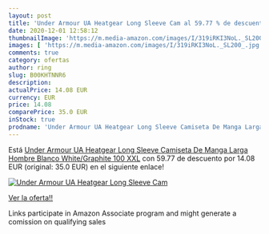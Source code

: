 ```yaml
---
layout: post
title: 'Under Armour UA Heatgear Long Sleeve Cam al 59.77 % de descuento'
date: 2020-12-01 12:58:12
thumbnailImage: 'https://m.media-amazon.com/images/I/319iRKI3NoL._SL200_.jpg'
images: [ 'https://m.media-amazon.com/images/I/319iRKI3NoL._SL200_.jpg' ]
comments: true
category: ofertas
author: ring
slug: B00KHTNNR6
description:
actualPrice: 14.08 EUR
currency: EUR
price: 14.08
comparePrice: 35.0 EUR
inStock: true
prodname: 'Under Armour UA Heatgear Long Sleeve Camiseta De Manga Larga  Hombre  Blanco  White/Graphite 100   XXL'
---
```


Está [Under Armour UA Heatgear Long Sleeve Camiseta De Manga Larga  Hombre  Blanco  White/Graphite 100   XXL](https://www.amazon.es/dp/B00KHTNNR6/?tag=tolees-21) con 59.77 de descuento por 14.08 EUR (original: 35.0 EUR) en el siguiente enlace!

[![Under Armour UA Heatgear Long Sleeve Cam](https://m.media-amazon.com/images/I/319iRKI3NoL._SL200_.jpg)](https://www.amazon.es/dp/B00KHTNNR6/?tag=tolees-21)

[Ver la oferta!!](https://www.amazon.es/dp/B00KHTNNR6/?tag=tolees-21)

Links participate in Amazon Associate program and might generate a comission on qualifying sales


